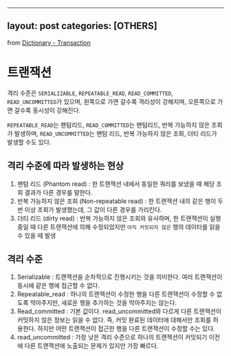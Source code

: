
---
layout: post
categories: [OTHERS]
---
from [Dictionary - Transaction](https://github.com/newkayak12/Dictionary/blob/master/cs/Transaction.md)




# 트랜잭션

격리 수준은 `SERIALIZABLE`, `REPEATABLE_READ`, `READ_COMMITTED`, `READ_UNCOMMITTED`가 있으며, 왼쪽으로 가면 갈수록 격리성이 강해지며, 
오른쪽으로 가면 갈수록 동시성이 강해진다.

`REPEATABLE_READ`는 팬텀리드, `READ_COMMITTED`는 팬텀리드, 반복 가능하지 않은 조회가 발생하며, `READ_UNCOMMITTED`는 팬텀 리드, 반복 가능하지 않은
조회, 더티 리드가 발생할 수도 있다. 

## 격리 수준에 따라 발생하는 현상
1. 팬텀 리드 (Phantom read) : 한 트랜잭션 내에서 동일한 쿼리를 보냈을 때 해당 조회 결과가 다른 경우를 말한다. 
2. 반복 가능하지 않은 조회 (Non-repeatable read) : 한 트랜잭션 내의 같은 행이 두 번 이상 조회가 발생했는데, 그 값이 다른 경우를 가리킨다. 
3. 더티 리드 (dirty read) : 반복 가능하지 않은 조회와 유사하며, 한 트랜잭션이 실행 중일 때 다른 트랜잭션에 의해 수정되었지만 `아직 커밋되지 않은` 행의 데이터를 읽을 수 있을 때 발생

## 격리 수준
1. Serializable : 트랜잭션을 순차적으로 진행시키는 것을 의미한다. 여러 트랜잭션이 동시에 같은 행에 접근할 수 없다. 
2. Repeatable_read : 하나의 트랜잭션이 수정한 행을 다른 트랜잭션이 수정할 수 없도록 막아주지만, 새로운 행을 추가하는 것을 막아주지는 않는다. 
3. Read_committed : 기본 값이다. read_uncommitted와 다르게 다른 트랜잭션이 커밋하지 않은 정보는 읽을 수 없다. 즉, 커밋 완료된 데이터에 대해서만 조회를 허용한다. 하지만 어떤 트랜잭션이 접근한 행을 다른 트랜잭션이 수정할 수는 있다.
4. read_uncommitted : 가장 낮은 격리 수준으로 하나의 트랜잭션이 커밋되기 이전에 다른 트랜잭션에 노출되는 문제가 있지만 가장 빠르다. 